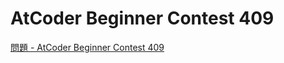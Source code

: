 AtCoder Beginner Contest 409
===

[問題 - AtCoder Beginner Contest 409](https://atcoder.jp/contests/abc409/tasks)
